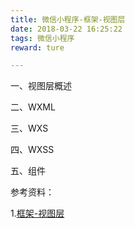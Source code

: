 ```yaml
---
title: 微信小程序-框架-视图层
date: 2018-03-22 16:25:22
tags: 微信小程序
reward: ture

---
```


一、视图层概述


二、WXML

三、WXS

四、WXSS

五、组件



参考资料：

1.[框架-视图层](https://mp.weixin.qq.com/debug/wxadoc/dev/framework/view/)